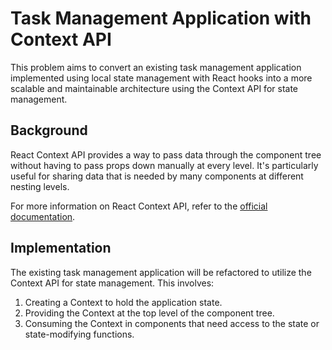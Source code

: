 # Task Management Application with Context API

This problem aims to convert an existing task management application implemented using local state management with React hooks into a more scalable and maintainable architecture using the Context API for state management.

## Background

React Context API provides a way to pass data through the component tree without having to pass props down manually at every level. It's particularly useful for sharing data that is needed by many components at different nesting levels.

For more information on React Context API, refer to the [official documentation](https://legacy.reactjs.org/docs/context.html).

## Implementation

The existing task management application will be refactored to utilize the Context API for state management. This involves:

1. Creating a Context to hold the application state.
2. Providing the Context at the top level of the component tree.
3. Consuming the Context in components that need access to the state or state-modifying functions.


